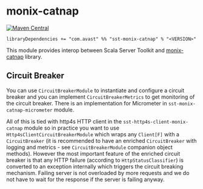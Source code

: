 # monix-catnap

[![Maven Central](https://img.shields.io/maven-central/v/com.avast/sst-monix-catnap_2.12)](https://repo1.maven.org/maven2/com/avast/sst-monix-catnap_2.12/)

`libraryDependencies += "com.avast" %% "sst-monix-catnap" % "<VERSION>"`

This module provides interop between Scala Server Toolkit and [monix-catnap](https://monix.io/docs/3x/#monix-catnap) library.

## Circuit Breaker

You can use `CircuitBreakerModule` to instantiate and configure a circuit breaker and you can implement `CircuitBreakerMetrics` to get
monitoring of the circuit breaker. There is an implementation for Micrometer in `sst-monix-catnap-micrometer` module.

All of this is tied with http4s HTTP client in the `sst-http4s-client-monix-catnap` module so in practice you want to use
`Http4sClientCircuitBreakerModule` which wraps any `Client[F]` with a `CircuitBreaker` (it is recommended to have an enriched `CircuitBreaker`
with logging and metrics - see `CircuitBreakerModule` companion object methods). However the most important feature of the enriched circuit 
breaker is that any HTTP failure (according to `HttpStatusClassifier`) is converted to an exception internally which triggers the circuit 
breaking mechanism. Failing server is not overloaded by more requests and we do not have to wait for the response if the server is failing 
anyway.
